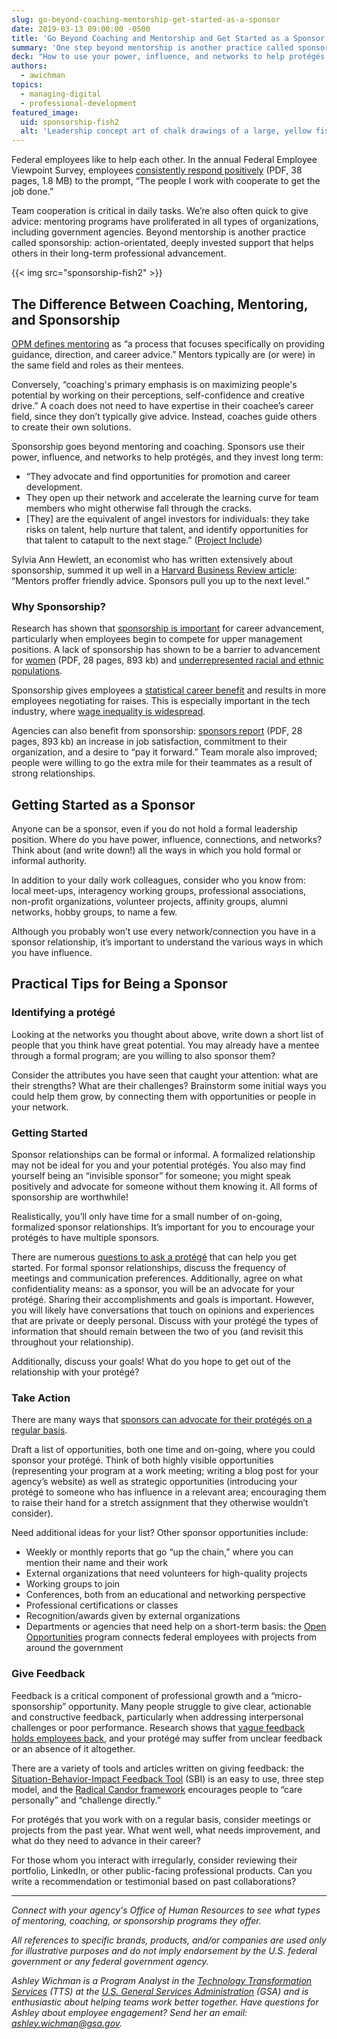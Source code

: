 ```yaml
---
slug: go-beyond-coaching-mentorship-get-started-as-a-sponsor
date: 2019-03-13 09:00:00 -0500
title: 'Go Beyond Coaching and Mentorship and Get Started as a Sponsor'
summary: 'One step beyond mentorship is another practice called sponsorship&#58; action-orientated, deeply invested support that helps others in their long-term professional advancement&#46;'
deck: "How to use your power, influence, and networks to help protégés in their long-term professional career development."
authors:
  - awichman
topics:
  - managing-digital
  - professional-development
featured_image:
  uid: sponsorship-fish2
  alt: 'Leadership concept art of chalk drawings of a large, yellow fish leading smaller white fish across a blackboard.'
---
```


Federal employees like to help each other. In the annual Federal Employee Viewpoint Survey, employees [consistently respond positively](https://www.opm.gov/fevs/reports/governmentwide-reports/governmentwide-management-report/governmentwide-report/2018/2018-governmentwide-management-report.pdf#page=9) (PDF, 38 pages, 1.8 MB) to the prompt, “The people I work with cooperate to get the job done.”

Team cooperation is critical in daily tasks. We’re also often quick to give advice: mentoring programs have proliferated in all types of organizations, including government agencies. Beyond mentorship is another practice called sponsorship: action-orientated, deeply invested support that helps others in their long-term professional advancement.

{{< img src="sponsorship-fish2" >}}

## The Difference Between Coaching, Mentoring, and Sponsorship

[OPM defines mentoring](https://www.opm.gov/policy-data-oversight/training-and-development/career-development/#url=Mentoring) as “a process that focuses specifically on providing guidance, direction, and career advice.” Mentors typically are (or were) in the same field and roles as their mentees.

Conversely, “coaching's primary emphasis is on maximizing people's potential by working on their perceptions, self-confidence and creative drive.” A coach does not need to have expertise in their coachee’s career field, since they don’t typically give advice. Instead, coaches guide others to create their own solutions.

Sponsorship goes beyond mentoring and coaching. Sponsors use their power, influence, and networks to help prot&eacute;g&eacute;s, and they invest long term:

- “They advocate and find opportunities for promotion and career development.
- They open up their network and accelerate the learning curve for team members who might otherwise fall through the cracks.
- [They] are the equivalent of angel investors for individuals: they take risks on talent, help nurture that talent, and identify opportunities for that talent to catapult to the next stage.” ([Project Include](https://projectinclude.org/investing_in_sponsorships#prioritize-sponsors-especially-for-underrepresented-groups))

Sylvia Ann Hewlett, an economist who has written extensively about sponsorship, summed it up well in a [Harvard Business Review article](https://hbr.org/2011/01/the-real-benefit-of-finding-a): “Mentors proffer friendly advice. Sponsors pull you up to the next level.”

### Why Sponsorship?

Research has shown that [sponsorship is important](https://hbr.org/2011/01/the-real-benefit-of-finding-a) for career advancement, particularly when employees begin to compete for upper management positions. A lack of sponsorship has shown to be a barrier to advancement for [women](https://www.catalyst.org/wp-content/uploads/2019/01/sponsoring_women_to_success.pdf) (PDF, 28 pages, 893 kb) and [underrepresented racial and ethnic populations](http://bestpractices.diversityinc.com/medialib/uploads/2014/02/MentoringSponsorship.pdf).

Sponsorship gives employees a [statistical career benefit](https://hbr.org/2011/01/the-real-benefit-of-finding-a) and results in more employees negotiating for raises. This is especially important in the tech industry, where [wage inequality is widespread](https://hired.com/wage-inequality-report).

Agencies can also benefit from sponsorship: [sponsors report](https://www.catalyst.org/wp-content/uploads/2019/01/sponsoring_women_to_success.pdf) (PDF, 28 pages, 893 kb) an increase in job satisfaction, commitment to their organization, and a desire to “pay it forward.” Team morale also improved; people were willing to go the extra mile for their teammates as a result of strong relationships.

## Getting Started as a Sponsor

Anyone can be a sponsor, even if you do not hold a formal leadership position. Where do you have power, influence, connections, and networks? Think about (and write down!) all the ways in which you hold formal or informal authority.

In addition to your daily work colleagues, consider who you know from: local meet-ups, interagency working groups, professional associations, non-profit organizations, volunteer projects, affinity groups, alumni networks, hobby groups, to name a few.

Although you probably won’t use every network/connection you have in a sponsor relationship, it’s important to understand the various ways in which you have influence.

## Practical Tips for Being a Sponsor

### Identifying a prot&eacute;g&eacute;

Looking at the networks you thought about above, write down a short list of people that you think have great potential. You may already have a mentee through a formal program; are you willing to also sponsor them?

Consider the attributes you have seen that caught your attention: what are their strengths? What are their challenges? Brainstorm some initial ways you could help them grow, by connecting them with opportunities or people in your network.

### Getting Started

Sponsor relationships can be formal or informal. A formalized relationship may not be ideal for you and your potential prot&eacute;g&eacute;s. You also may find yourself being an “invisible sponsor” for someone; you might speak positively and advocate for someone without them knowing it. All forms of sponsorship are worthwhile!

Realistically, you’ll only have time for a small number of on-going, formalized sponsor relationships. It’s important for you to encourage your prot&eacute;g&eacute;s to have multiple sponsors.

There are numerous [questions to ask a prot&eacute;g&eacute;](https://www.fastcompany.com/40543989/the-best-mentors-ask-these-8-questions) that can help you get started. For formal sponsor relationships, discuss the frequency of meetings and communication preferences. Additionally, agree on what confidentiality means: as a sponsor, you will be an advocate for your prot&eacute;g&eacute;. Sharing their accomplishments and goals is important. However, you will likely have conversations that touch on opinions and experiences that are private or deeply personal. Discuss with your prot&eacute;g&eacute; the types of information that should remain between the two of you (and revisit this throughout your relationship).

Additionally, discuss your goals! What do you hope to get out of the relationship with your prot&eacute;g&eacute;?

### Take Action

There are many ways that [sponsors can advocate for their prot&eacute;g&eacute;s on a regular basis](https://larahogan.me/blog/what-sponsorship-looks-like/).

Draft a list of opportunities, both one time and on-going, where you could sponsor your prot&eacute;g&eacute;. Think of both highly visible opportunities (representing your program at a work meeting; writing a blog post for your agency’s website) as well as strategic opportunities (introducing your prot&eacute;g&eacute; to someone who has influence in a relevant area; encouraging them to raise their hand for a stretch assignment that they otherwise wouldn’t consider).

Need additional ideas for your list? Other sponsor opportunities include:

- Weekly or monthly reports that go “up the chain,” where you can mention their name and their work
- External organizations that need volunteers for high-quality projects
- Working groups to join
- Conferences, both from an educational and networking perspective
- Professional certifications or classes
- Recognition/awards given by external organizations
- Departments or agencies that need help on a short-term basis: the [Open Opportunities](https://openopps.usajobs.gov/) program connects federal employees with projects from around the government

### Give Feedback

Feedback is a critical component of professional growth and a “micro-sponsorship” opportunity. Many people struggle to give clear, actionable and constructive feedback, particularly when addressing interpersonal challenges or poor performance. Research shows that [vague feedback holds employees back](https://hbr.org/2016/04/research-vague-feedback-is-holding-women-back), and your prot&eacute;g&eacute; may suffer from unclear feedback or an absence of it altogether.

There are a variety of tools and articles written on giving feedback: the [Situation-Behavior-Impact Feedback Tool](https://www.mindtools.com/pages/article/situation-behavior-impact-feedback.htm) (SBI) is an easy to use, three step model, and the [Radical Candor framework](https://firstround.com/review/radical-candor-the-surprising-secret-to-being-a-good-boss/) encourages people to “care personally” and “challenge directly.”

For prot&eacute;g&eacute;s that you work with on a regular basis, consider meetings or projects from the past year. What went well, what needs improvement, and what do they need to advance in their career?

For those whom you interact with irregularly, consider reviewing their portfolio, LinkedIn, or other public-facing professional products. Can you write a recommendation or testimonial based on past collaborations?

---

_Connect with your agency's Office of Human Resources to see what types of mentoring, coaching, or sponsorship programs they offer._

_All references to specific brands, products, and/or companies are used only for illustrative purposes and do not imply endorsement by the U.S. federal government or any federal government agency._

_Ashley Wichman is a Program Analyst in the [Technology Transformation Services](https://www.gsa.gov/tts) (TTS) at the [U.S. General Services Administration](https://www.gsa.gov/) (GSA) and is enthusiastic about helping teams work better together. Have questions for Ashley about employee engagement? Send her an email: [ashley.wichman@gsa.gov](mailto:ashley.wichman@gsa.gov?subject=Sponsorship%20article%20on%20DigitalGov)._
